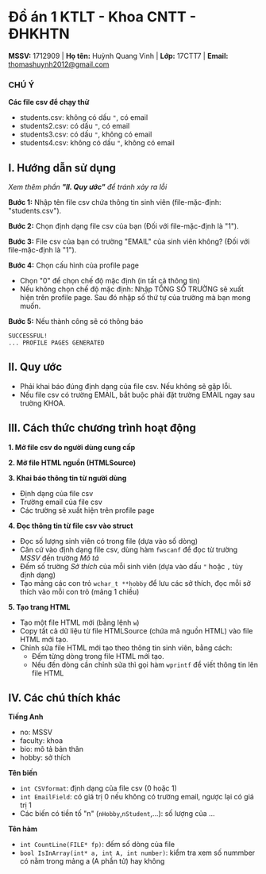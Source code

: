 # Đồ án 1 KTLT - Khoa CNTT - ĐHKHTN
**MSSV:** 1712909 | 
**Họ tên:** Huỳnh Quang Vinh | 
**Lớp:** 17CTT7 | 
**Email:** thomashuynh2012@gmail.com

### CHÚ Ý
**Các file csv để chạy thử**
- students.csv: không có dấu `"`, có email
- students2.csv: có dấu `"`, có email
- students3.csv: có dấu `"`, không có email
- students4.csv: không có dấu `"`, không có email

## I. Hướng dẫn sử dụng
_Xem thêm phần **"II. Quy ước"** để tránh xảy ra lỗi_

**Bước 1:** Nhập tên file csv chứa thông tin sinh viên (file-mặc-định: "students.csv").

**Bước 2:** Chọn định dạng file csv của bạn (Đối với file-mặc-định là "1").

**Bước 3:** File csv của bạn có trường "EMAIL" của sinh viên không? (Đối với file-mặc-định là "1").

**Bước 4:** Chọn cấu hình của profile page
  - Chọn "0" để chọn chế độ mặc định (in tất cả thông tin)
  - Nếu không chọn chế độ mặc định: Nhập TỔNG SỐ TRƯỜNG sẽ xuất hiện trên profile page. Sau đó nhập số thứ tự của trường mà bạn mong muốn.
  
**Bước 5:** Nếu thành công sẽ có thông báo
```
SUCCESSFUL!
... PROFILE PAGES GENERATED
```
  
## II. Quy ước
- Phải khai báo đúng định dạng của file csv. Nếu không sẽ gặp lỗi.
- Nếu file csv có trường EMAIL, bắt buộc phải đặt trường EMAIL ngay sau trường KHOA.

## III. Cách thức chương trình hoạt động
**1. Mở file csv do người dùng cung cấp**

**2. Mở file HTML nguồn (HTMLSource)**

**3. Khai báo thông tin từ người dùng**
  - Định dạng của file csv
  - Trường email của file csv
  - Các trường sẽ xuất hiện trên profile page

**4. Đọc thông tin từ file csv vào struct**
  - Đọc số lượng sinh viên có trong file (dựa vào số dòng)
  - Căn cứ vào định dạng file csv, dùng hàm `fwscanf` để đọc từ trường _MSSV_ đến trường _Mô tả_
  - Đếm số trường _Sở thích_ của mỗi sinh viên (dựa vào dấu `"` hoặc `,` tùy định dạng)
  - Tạo mảng các con trỏ `wchar_t **hobby` để lưu các sở thích, đọc mỗi sở thích vào mỗi con trỏ (mảng 1 chiều)
 
**5. Tạo trang HTML**
  - Tạo một file HTML mới (bằng lệnh `w`)
  - Copy tất cả dữ liệu từ file HTMLSource (chứa mã nguồn HTML) vào file HTML mới tạo.
  - Chỉnh sửa file HTML mới tạo theo thông tin sinh viên, bằng cách:
    - Đếm từng dòng trong file HTML mới tạo.
    - Nếu đến dòng cần chỉnh sửa thì gọi hàm `wprintf` để viết thông tin lên file HTML
   
## IV. Các chú thích khác
**Tiếng Anh**
- no: MSSV
- faculty: khoa
- bio: mô tả bản thân
- hobby: sở thích

**Tên biến**
- `int CSVformat`: định dạng của file csv (0 hoặc 1)
- `int EmailField`: có giá trị 0 nếu không có trường email, ngược lại có giá trị 1
- Các biến có tiền tố "n" (`nHobby`,`nStudent`,...): số lượng của ...

**Tên hàm**
- `int CountLine(FILE* fp)`: đếm số dòng của file
- `bool IsInArray(int* a, int A, int number)`: kiểm tra xem số nummber có nằm trong mảng a (A phần tử) hay không
